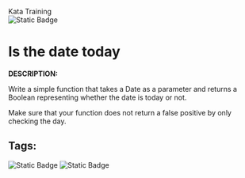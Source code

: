 Kata Training <br>
![Static Badge](https://img.shields.io/badge/8kyu%20-%20black?style=flat&logo=codewars&labelColor=B1361E&color=black)

# Is the date today

**DESCRIPTION:**

Write a simple function that takes a Date as a parameter and returns a Boolean representing whether the date is today or not.

Make sure that your function does not return a false positive by only checking the day.

## Tags:

![Static Badge](https://img.shields.io/badge/puzzles%20-%20red?style=plastic) ![Static Badge](https://img.shields.io/badge/date_time%20-%20pink?style=plastic)